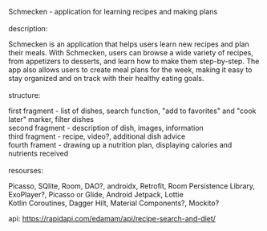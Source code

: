Schmecken - application for learning recipes and making plans<br/><br/>
description:

Schmecken is an application that helps users learn new recipes and plan their meals. With Schmecken, users can browse a wide variety of recipes, from appetizers to desserts, and learn how to make them step-by-step. The app also allows users to create meal plans for the week, making it easy to stay organized and on track with their healthy eating goals.
<br/><br/>
structure:<br/>

first fragment - list of dishes, search function, "add to favorites" and "cook later" marker, filter dishes <br/>
second fragment - description of dish, images, information<br/>
third fragment - recipe, video?, additional dish advice<br/>
fourth frament - drawing up a nutrition plan, displaying calories and nutrients received<br/>
<br/>
resourses:<br/>

Picasso, SQlite, Room, DAO?, androidx, Retrofit, Room Persistence Library, ExoPlayer?, Picasso or Glide, Android Jetpack, Lottie<br/> Kotlin Coroutines, Dagger Hilt, Material Components?, Mockito?</br>

api: https://rapidapi.com/edamam/api/recipe-search-and-diet/
